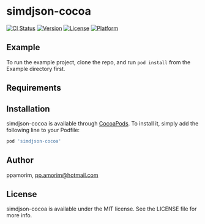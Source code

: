 # simdjson-cocoa

[![CI Status](https://img.shields.io/travis/ppamorim/simdjson-cocoa.svg?style=flat)](https://travis-ci.org/ppamorim/simdjson-cocoa)
[![Version](https://img.shields.io/cocoapods/v/simdjson-cocoa.svg?style=flat)](https://cocoapods.org/pods/simdjson-cocoa)
[![License](https://img.shields.io/cocoapods/l/simdjson-cocoa.svg?style=flat)](https://cocoapods.org/pods/simdjson-cocoa)
[![Platform](https://img.shields.io/cocoapods/p/simdjson-cocoa.svg?style=flat)](https://cocoapods.org/pods/simdjson-cocoa)

## Example

To run the example project, clone the repo, and run `pod install` from the Example directory first.

## Requirements

## Installation

simdjson-cocoa is available through [CocoaPods](https://cocoapods.org). To install
it, simply add the following line to your Podfile:

```ruby
pod 'simdjson-cocoa'
```

## Author

ppamorim, pp.amorim@hotmail.com

## License

simdjson-cocoa is available under the MIT license. See the LICENSE file for more info.
